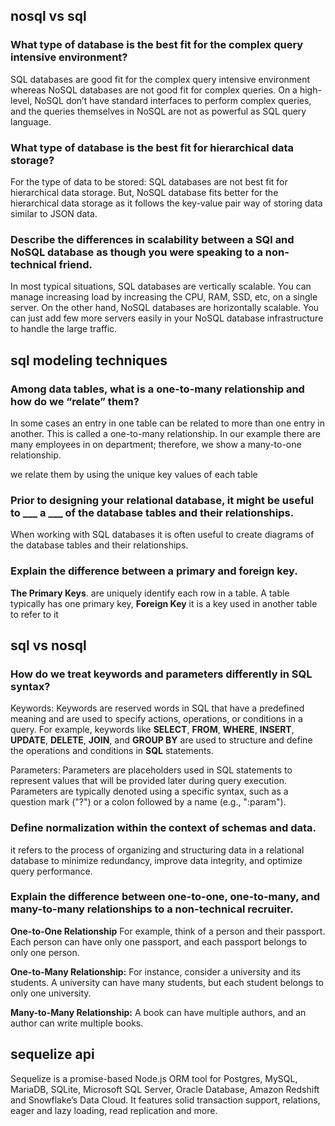 ## nosql vs sql

### What type of database is the best fit for the complex query intensive environment?
SQL databases are good fit for the complex query intensive environment whereas NoSQL databases are not good fit for complex queries. On a high-level, NoSQL don’t have standard interfaces to perform complex queries, and the queries themselves in NoSQL are not as powerful as SQL query language.

### What type of database is the best fit for hierarchical data storage?

For the type of data to be stored: SQL databases are not best fit for hierarchical data storage. But, NoSQL database fits better for the hierarchical data storage as it follows the key-value pair way of storing data similar to JSON data.
### Describe the differences in scalability between a SQl and NoSQL database as though you were speaking to a non-technical friend.

 In most typical situations, SQL databases are vertically scalable. You can manage increasing load by increasing the CPU, RAM, SSD, etc, on a single server. On the other hand, NoSQL databases are horizontally scalable. You can just add few more servers easily in your NoSQL database infrastructure to handle the large traffic.

 ## sql modeling techniques

 ### Among data tables, what is a one-to-many relationship and how do we “relate” them?

 In some cases an entry in one table can be related to more than one entry in another.  This is called a one-to-many relationship.  In our example there are many employees in on department; therefore, we show a many-to-one relationship.

we relate them by using the unique key values of each table

### Prior to designing your relational database, it might be useful to ___ a ___ of the database tables and their relationships.

When working with SQL databases it is often useful to create diagrams of the database tables and their relationships. 

### Explain the difference between a primary and foreign key.

**The Primary Keys**. are  uniquely identify each row in a table.  A table typically has one primary key,
**Foreign Key** it is a key used in another table to refer to it 

## sql vs nosql

### How do we treat keywords and parameters differently in SQL syntax?
Keywords: Keywords are reserved words in SQL that have a predefined meaning and are used to specify actions, operations, or conditions in a query. For example, keywords like **SELECT**, **FROM**, **WHERE**, **INSERT**, **UPDATE**, **DELETE**, **JOIN**, and **GROUP BY** are used to structure and define the operations and conditions in **SQL** statements. 

Parameters: Parameters are placeholders used in SQL statements to represent values that will be provided later during query execution. Parameters are typically denoted using a specific syntax, such as a question mark ("?") or a colon followed by a name (e.g., ":param"). 

### Define normalization within the context of schemas and data.

it refers to the process of organizing and structuring data in a relational database to minimize redundancy, improve data integrity, and optimize query performance.

### Explain the difference between one-to-one, one-to-many, and many-to-many relationships to a non-technical recruiter.

**One-to-One Relationship** For example, think of a person and their passport. Each person can have only one passport, and each passport belongs to only one person.

**One-to-Many Relationship:**
For instance, consider a university and its students. A university can have many students, but each student belongs to only one university. 

**Many-to-Many Relationship:** A book can have multiple authors, and an author can write multiple books.

## sequelize api

Sequelize is a promise-based Node.js ORM tool for Postgres, MySQL, MariaDB, SQLite, Microsoft SQL Server, Oracle Database, Amazon Redshift and Snowflake’s Data Cloud. It features solid transaction support, relations, eager and lazy loading, read replication and more.